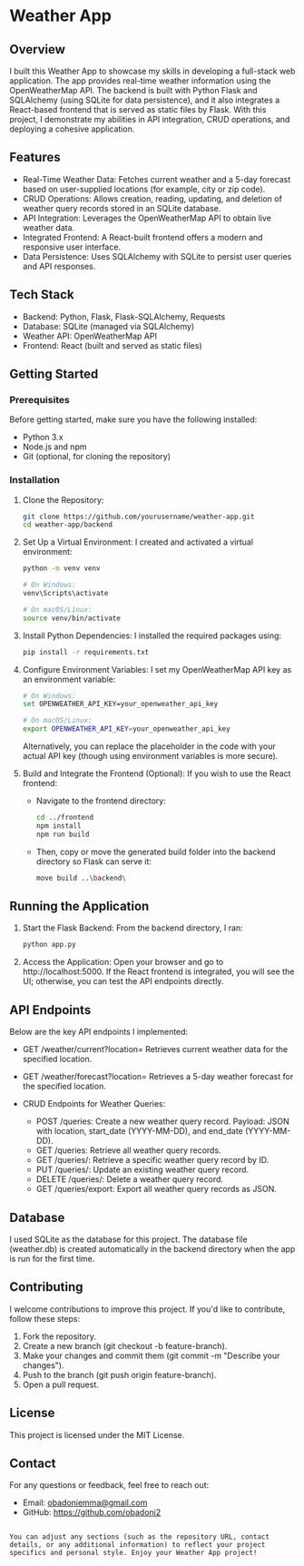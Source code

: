 
# Weather App

## Overview
I built this Weather App to showcase my skills in developing a full-stack web application. The app provides real-time weather information using the OpenWeatherMap API. The backend is built with Python Flask and SQLAlchemy (using SQLite for data persistence), and it also integrates a React-based frontend that is served as static files by Flask. With this project, I demonstrate my abilities in API integration, CRUD operations, and deploying a cohesive application.

## Features
- Real-Time Weather Data: Fetches current weather and a 5-day forecast based on user-supplied locations (for example, city or zip code).
- CRUD Operations: Allows creation, reading, updating, and deletion of weather query records stored in an SQLite database.
- API Integration: Leverages the OpenWeatherMap API to obtain live weather data.
- Integrated Frontend: A React-built frontend offers a modern and responsive user interface.
- Data Persistence: Uses SQLAlchemy with SQLite to persist user queries and API responses.

## Tech Stack
- Backend: Python, Flask, Flask-SQLAlchemy, Requests
- Database: SQLite (managed via SQLAlchemy)
- Weather API: OpenWeatherMap API
- Frontend: React (built and served as static files)

## Getting Started

### Prerequisites
Before getting started, make sure you have the following installed:
- Python 3.x
- Node.js and npm
- Git (optional, for cloning the repository)

### Installation

1. Clone the Repository:
   ```bash
   git clone https://github.com/yourusername/weather-app.git
   cd weather-app/backend
   ```

2. Set Up a Virtual Environment:
   I created and activated a virtual environment:
   ```bash
   python -m venv venv

   # On Windows:
   venv\Scripts\activate

   # On macOS/Linux:
   source venv/bin/activate
   ```

3. Install Python Dependencies:
   I installed the required packages using:
   ```bash
   pip install -r requirements.txt
   ```

4. Configure Environment Variables:
   I set my OpenWeatherMap API key as an environment variable:
   ```bash
   # On Windows:
   set OPENWEATHER_API_KEY=your_openweather_api_key

   # On macOS/Linux:
   export OPENWEATHER_API_KEY=your_openweather_api_key
   ```
   Alternatively, you can replace the placeholder in the code with your actual API key (though using environment variables is more secure).

5. Build and Integrate the Frontend (Optional):
   If you wish to use the React frontend:
   - Navigate to the frontend directory:
     ```bash
     cd ../frontend
     npm install
     npm run build
     ```
   - Then, copy or move the generated build folder into the backend directory so Flask can serve it:
     ```bash
     move build ..\backend\
     ```

## Running the Application

1. Start the Flask Backend:
   From the backend directory, I ran:
   ```bash
   python app.py
   ```
2. Access the Application:
   Open your browser and go to http://localhost:5000. If the React frontend is integrated, you will see the UI; otherwise, you can test the API endpoints directly.

## API Endpoints

Below are the key API endpoints I implemented:

- GET /weather/current?location=<location>
  Retrieves current weather data for the specified location.

- GET /weather/forecast?location=<location>
  Retrieves a 5-day weather forecast for the specified location.

- CRUD Endpoints for Weather Queries:
  - POST /queries: Create a new weather query record.
    Payload: JSON with location, start_date (YYYY-MM-DD), and end_date (YYYY-MM-DD).
  - GET /queries: Retrieve all weather query records.
  - GET /queries/<id>: Retrieve a specific weather query record by ID.
  - PUT /queries/<id>: Update an existing weather query record.
  - DELETE /queries/<id>: Delete a weather query record.
  - GET /queries/export: Export all weather query records as JSON.

## Database
I used SQLite as the database for this project. The database file (weather.db) is created automatically in the backend directory when the app is run for the first time.

## Contributing
I welcome contributions to improve this project. If you'd like to contribute, follow these steps:
1. Fork the repository.
2. Create a new branch (git checkout -b feature-branch).
3. Make your changes and commit them (git commit -m "Describe your changes").
4. Push to the branch (git push origin feature-branch).
5. Open a pull request.

## License
This project is licensed under the MIT License.

## Contact
For any questions or feedback, feel free to reach out:
- Email: obadoniemma@gmail.com
- GitHub: https://github.com/obadoni2
```

You can adjust any sections (such as the repository URL, contact details, or any additional information) to reflect your project specifics and personal style. Enjoy your Weather App project!
